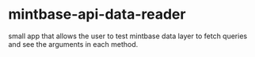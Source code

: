 # mintbase-api-data-reader

small app that allows the user to test mintbase data layer to fetch queries and see the arguments in each method.
